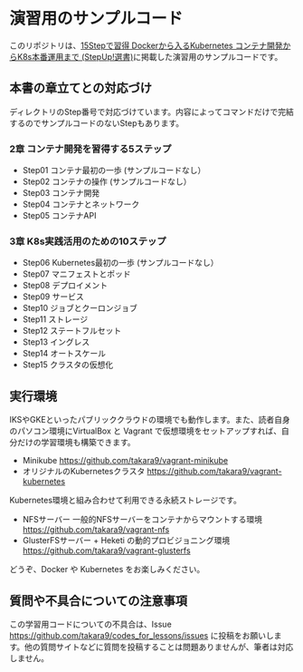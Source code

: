 # 演習用のサンプルコード

このリポジトリは、[15Stepで習得 Dockerから入るKubernetes コンテナ開発からK8s本番運用まで (StepUp!選書)](https://amzn.to/2mgCRya)に掲載した演習用のサンプルコードです。

## 本書の章立てとの対応づけ

ディレクトリのStep番号で対応づけています。内容によってコマンドだけで完結するのでサンプルコードのないStepもあります。

### 2章 コンテナ開発を習得する5ステップ
* Step01 コンテナ最初の一歩 (サンプルコードなし）
* Step02 コンテナの操作 (サンプルコードなし）
* Step03 コンテナ開発
* Step04 コンテナとネットワーク
* Step05 コンテナAPI

### 3章 K8s実践活用のための10ステップ
* Step06 Kubernetes最初の一歩 (サンプルコードなし）
* Step07 マニフェストとポッド
* Step08 デプロイメント
* Step09 サービス
* Step10 ジョブとクーロンジョブ
* Step11 ストレージ
* Step12 ステートフルセット
* Step13 イングレス
* Step14 オートスケール
* Step15 クラスタの仮想化


## 実行環境

IKSやGKEといったパブリッククラウドの環境でも動作します。また、読者自身のパソコン環境にVirtualBox と Vagrant で仮想環境をセットアップすれば、自分だけの学習環境も構築できます。

* Minikube https://github.com/takara9/vagrant-minikube 
* オリジナルのKubernetesクラスタ https://github.com/takara9/vagrant-kubernetes

Kubernetes環境と組み合わせて利用できる永続ストレージです。

* NFSサーバー 一般的NFSサーバーをコンテナからマウントする環境 https://github.com/takara9/vagrant-nfs
* GlusterFSサーバー + Heketi の動的プロビジョニング環境 https://github.com/takara9/vagrant-glusterfs


どうぞ、Docker や Kubernetes をお楽しみください。


## 質問や不具合についての注意事項

この学習用コードについての不具合は、Issue https://github.com/takara9/codes_for_lessons/issues  に投稿をお願いします。他の質問サイトなどに質問を投稿することは問題ありませんが、筆者は対応しません。





